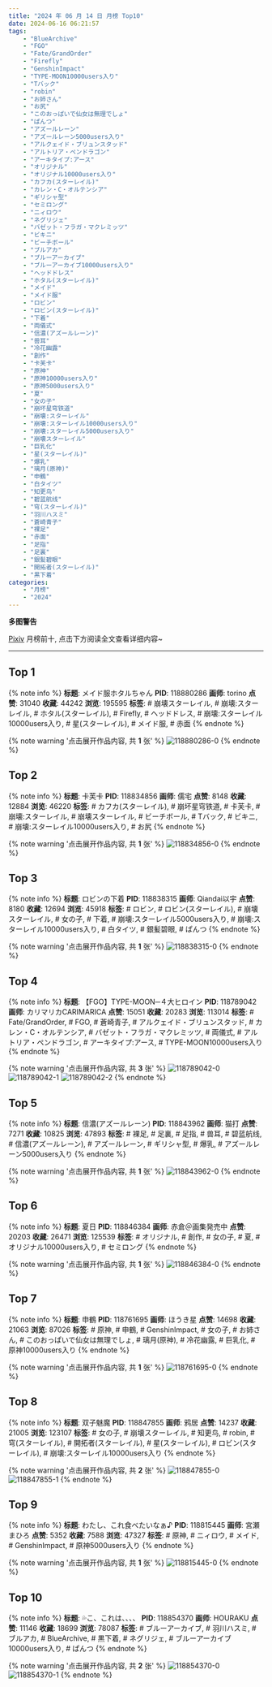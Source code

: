 ```yaml
---
title: "2024 年 06 月 14 日 月榜 Top10"
date: 2024-06-16 06:21:57
tags:
    - "BlueArchive"
    - "FGO"
    - "Fate/GrandOrder"
    - "Firefly"
    - "GenshinImpact"
    - "TYPE-MOON10000users入り"
    - "Tバック"
    - "robin"
    - "お姉さん"
    - "お尻"
    - "このおっぱいで仙女は無理でしょ"
    - "ぱんつ"
    - "アズールレーン"
    - "アズールレーン5000users入り"
    - "アルクェイド・ブリュンスタッド"
    - "アルトリア・ペンドラゴン"
    - "アーキタイプ:アース"
    - "オリジナル"
    - "オリジナル10000users入り"
    - "カフカ(スターレイル)"
    - "カレン・C・オルテンシア"
    - "ギリシャ型"
    - "セミロング"
    - "ニィロウ"
    - "ネグリジェ"
    - "バゼット・フラガ・マクレミッツ"
    - "ビキニ"
    - "ビーチボール"
    - "ブルアカ"
    - "ブルーアーカイブ"
    - "ブルーアーカイブ10000users入り"
    - "ヘッドドレス"
    - "ホタル(スターレイル)"
    - "メイド"
    - "メイド服"
    - "ロビン"
    - "ロビン(スターレイル)"
    - "下着"
    - "両儀式"
    - "信濃(アズールレーン)"
    - "兽耳"
    - "冷花幽露"
    - "創作"
    - "卡芙卡"
    - "原神"
    - "原神10000users入り"
    - "原神5000users入り"
    - "夏"
    - "女の子"
    - "崩坏星穹铁道"
    - "崩壊:スターレイル"
    - "崩壊:スターレイル10000users入り"
    - "崩壊:スターレイル5000users入り"
    - "崩壊スターレイル"
    - "巨乳化"
    - "星(スターレイル)"
    - "爆乳"
    - "璃月(原神)"
    - "申鶴"
    - "白タイツ"
    - "知更鸟"
    - "碧蓝航线"
    - "穹(スターレイル)"
    - "羽川ハスミ"
    - "蒼崎青子"
    - "裸足"
    - "赤面"
    - "足指"
    - "足裏"
    - "銀髪碧眼"
    - "開拓者(スターレイル)"
    - "黒下着"
categories:
    - "月榜"
    - "2024"
---
```


<i class="fa fa-triangle-exclamation"></i>**多图警告**<i class="fa fa-triangle-exclamation"></i>

[Pixiv](https://www.pixiv.net/) 月榜前十, 点击下方阅读全文查看详细内容~

<!-- more -->

---

## Top 1

{% note info %}
**标题**: メイド服ホタルちゃん
**PID**: 118880286 **画师**: torino
**点赞**: 31040 **收藏**: 44242 **浏览**: 195595
**标签**: # 崩壊スターレイル, # 崩壊:スターレイル, # ホタル(スターレイル), # Firefly, # ヘッドドレス, # 崩壊:スターレイル10000users入り, # 星(スターレイル), # メイド服, # 赤面
{% endnote %}

{% note warning '点击展开作品内容, 共 **1** 张' %}
![118880286-0](https://i.pixiv.re/img-original/img/2024/05/20/09/01/06/118880286_p0.jpg)
{% endnote %}

## Top 2

{% note info %}
**标题**: 卡芙卡
**PID**: 118834856 **画师**: 儒宅
**点赞**: 8148 **收藏**: 12884 **浏览**: 46220
**标签**: # カフカ(スターレイル), # 崩坏星穹铁道, # 卡芙卡, # 崩壊:スターレイル, # 崩壊スターレイル, # ビーチボール, # Tバック, # ビキニ, # 崩壊:スターレイル10000users入り, # お尻
{% endnote %}

{% note warning '点击展开作品内容, 共 **1** 张' %}
![118834856-0](https://i.pixiv.re/img-original/img/2024/05/18/18/00/18/118834856_p0.jpg)
{% endnote %}

## Top 3

{% note info %}
**标题**: ロビンの下着
**PID**: 118838315 **画师**: Qiandai以宇
**点赞**: 8180 **收藏**: 12694 **浏览**: 45918
**标签**: # ロビン, # ロビン(スターレイル), # 崩壊スターレイル, # 女の子, # 下着, # 崩壊:スターレイル5000users入り, # 崩壊:スターレイル10000users入り, # 白タイツ, # 銀髪碧眼, # ぱんつ
{% endnote %}

{% note warning '点击展开作品内容, 共 **1** 张' %}
![118838315-0](https://i.pixiv.re/img-original/img/2024/05/18/20/02/34/118838315_p0.png)
{% endnote %}

## Top 4

{% note info %}
**标题**: 【FGO】TYPE-MOON─４大ヒロイン
**PID**: 118789042 **画师**: カリマリカCARIMARICA
**点赞**: 15051 **收藏**: 20283 **浏览**: 113014
**标签**: # Fate/GrandOrder, # FGO, # 蒼崎青子, # アルクェイド・ブリュンスタッド, # カレン・C・オルテンシア, # バゼット・フラガ・マクレミッツ, # 両儀式, # アルトリア・ペンドラゴン, # アーキタイプ:アース, # TYPE-MOON10000users入り
{% endnote %}

{% note warning '点击展开作品内容, 共 **3** 张' %}
![118789042-0](https://i.pixiv.re/img-original/img/2024/05/17/00/05/31/118789042_p0.jpg)
![118789042-1](https://i.pixiv.re/img-original/img/2024/05/17/00/05/31/118789042_p1.jpg)
![118789042-2](https://i.pixiv.re/img-original/img/2024/05/17/00/05/31/118789042_p2.jpg)
{% endnote %}

## Top 5

{% note info %}
**标题**: 信濃(アズールレーン)
**PID**: 118843962 **画师**: 猫打
**点赞**: 7271 **收藏**: 10825 **浏览**: 47893
**标签**: # 裸足, # 足裏, # 足指, # 兽耳, # 碧蓝航线, # 信濃(アズールレーン), # アズールレーン, # ギリシャ型, # 爆乳, # アズールレーン5000users入り
{% endnote %}

{% note warning '点击展开作品内容, 共 **1** 张' %}
![118843962-0](https://i.pixiv.re/img-original/img/2024/05/18/22/52/55/118843962_p0.jpg)
{% endnote %}

## Top 6

{% note info %}
**标题**: 夏日
**PID**: 118846384 **画师**: 赤倉＠画集発売中
**点赞**: 20203 **收藏**: 26471 **浏览**: 125539
**标签**: # オリジナル, # 創作, # 女の子, # 夏, # オリジナル10000users入り, # セミロング
{% endnote %}

{% note warning '点击展开作品内容, 共 **1** 张' %}
![118846384-0](https://i.pixiv.re/img-original/img/2024/05/19/00/00/33/118846384_p0.png)
{% endnote %}

## Top 7

{% note info %}
**标题**: 申鶴
**PID**: 118761695 **画师**: ほうき星
**点赞**: 14698 **收藏**: 21063 **浏览**: 87026
**标签**: # 原神, # 申鶴, # GenshinImpact, # 女の子, # お姉さん, # このおっぱいで仙女は無理でしょ, # 璃月(原神), # 冷花幽露, # 巨乳化, # 原神10000users入り
{% endnote %}

{% note warning '点击展开作品内容, 共 **1** 张' %}
![118761695-0](https://i.pixiv.re/img-original/img/2024/05/16/00/00/30/118761695_p0.jpg)
{% endnote %}

## Top 8

{% note info %}
**标题**: 双子魅魔
**PID**: 118847855 **画师**: 鸦居
**点赞**: 14237 **收藏**: 21005 **浏览**: 123107
**标签**: # 女の子, # 崩壊スターレイル, # 知更鸟, # robin, # 穹(スターレイル), # 開拓者(スターレイル), # 星(スターレイル), # ロビン(スターレイル), # 崩壊:スターレイル10000users入り
{% endnote %}

{% note warning '点击展开作品内容, 共 **2** 张' %}
![118847855-0](https://i.pixiv.re/img-original/img/2024/05/19/00/38/26/118847855_p0.jpg)
![118847855-1](https://i.pixiv.re/img-original/img/2024/05/19/00/38/26/118847855_p1.jpg)
{% endnote %}

## Top 9

{% note info %}
**标题**: わたし、これ食べたいなぁ♪
**PID**: 118815445 **画师**: 宮瀬まひろ
**点赞**: 5352 **收藏**: 7588 **浏览**: 47327
**标签**: # 原神, # ニィロウ, # メイド, # GenshinImpact, # 原神5000users入り
{% endnote %}

{% note warning '点击展开作品内容, 共 **1** 张' %}
![118815445-0](https://i.pixiv.re/img-original/img/2024/05/18/00/00/25/118815445_p0.jpg)
{% endnote %}

## Top 10

{% note info %}
**标题**: 💦こ、これは、、、、
**PID**: 118854370 **画师**: HOURAKU
**点赞**: 11146 **收藏**: 18699 **浏览**: 78087
**标签**: # ブルーアーカイブ, # 羽川ハスミ, # ブルアカ, # BlueArchive, # 黒下着, # ネグリジェ, # ブルーアーカイブ10000users入り, # ぱんつ
{% endnote %}

{% note warning '点击展开作品内容, 共 **2** 张' %}
![118854370-0](https://i.pixiv.re/img-original/img/2024/05/19/08/00/08/118854370_p0.jpg)
![118854370-1](https://i.pixiv.re/img-original/img/2024/05/19/08/00/08/118854370_p1.jpg)
{% endnote %}
